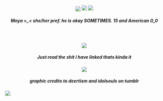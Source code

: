 <h3 align="center">
<img src="https://files.catbox.moe/gktui6.png"

<p align="center">
<img src="https://files.catbox.moe/d2iu38.png"/>
<img src="https://files.catbox.moe/oqyc5h.png"
</p>

<p align="center">
</p>
<p align="center">
</p>

<h5 align="center">
 Moya >_< she/her pref. he is okay SOMETIMES. 15 and American 0_0
</h5>


<h5 align="center">
 ‎‎ ‎
</h5>
<p align="center">
<img src="https://files.catbox.moe/8gkgpj.jpg"/>
 <h5 align="center">
 Just read the shit i have linked thats kinda it
</h5>
</p>
   
<p align="center">
<img src="https://files.catbox.moe/zkqonr.png"/>
  <h5 align="center">
 graphic credits to deertism and idolsouls on tumblr 
</h5>
<img src="https://files.catbox.moe/csosve.png"
</p>


